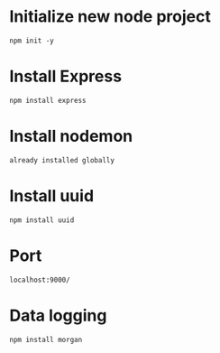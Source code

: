 # Initialize new node project
    npm init -y

# Install Express
    npm install express

# Install nodemon
    already installed globally
# Install uuid
    npm install uuid

# Port
    localhost:9000/

# Data logging
    npm install morgan